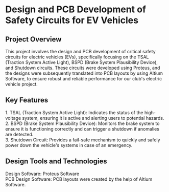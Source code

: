 <h1>Design and PCB Development of Safety Circuits for EV Vehicles</h1>
<h2>Project Overview </h2>
This project involves the design and PCB development of critical safety circuits for electric vehicles (EVs), specifically focusing on the TSAL (Traction System Active Light), BSPD (Brake System Plausibility Device), and Shutdown circuits. These circuits were developed using Proteus, and the designs were subsequently translated into PCB layouts by using Altium Software, to ensure robust and reliable performance for our club's electric vehicle project.

<h2>Key Features</h2>
1. TSAL (Traction System Active Light): Indicates the status of the high-voltage system, ensuring it is active and alerting users to potential hazards.
<br>
2. BSPD (Brake System Plausibility Device): Monitors the brake system to ensure it is functioning correctly and can trigger a shutdown if anomalies are detected.
<br>
3. Shutdown Circuit: Provides a fail-safe mechanism to quickly and safely power down the vehicle's systems in case of an emergency.
<h2> Design Tools and Technologies</h2>
Design Software: Proteus Software
<br>
PCB Design Software: PCB layouts were created by the help of Altium Software.
